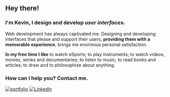 ## Hey there!
### I'm Kevin, I design and develop *user interfaces*.

Web development has always captivated me. Designing and developing interfaces that please and support their users, **providing them with a memorable experience**, brings me enormous personal satisfaction.

**In my free time I like** to watch eSports; to play instruments; to watch videos, movies, series and documentaries; to listen to music; to read books and articles; to draw and to philosophize about anything.

### How can I help you? Contact me.

[![portfolio](https://img.shields.io/badge/portfolio-kevinnicolasbq.com-2f4f4f)](link=https://kevinnicolasbq.com/)
[![LinkedIn](https://img.shields.io/badge/-LinkedIn-blue?style=flat&logo=Linkedin&logoColor=ffffff)](link=https://www.linkedin.com/in/kevinnicolasbq)
